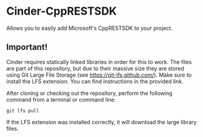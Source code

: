 # Cinder-CppRESTSDK
Allows you to easily add Microsoft's CppRESTSDK to your project.

## Important!
Cinder requires statically linked libraries in order for this to work. The files are part of this repository, but due to their massive size they are stored using Git Large File Storage (see https://git-lfs.github.com/). Make sure to install the LFS extension. You can find instructions in the provided link.

After cloning or checking out the repository, perform the following command from a terminal or command line:

```git lfs pull```

If the LFS extension was installed correctly, it will download the large library files.
